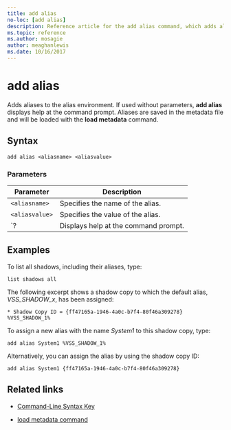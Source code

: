```yaml
---
title: add alias
no-loc: [add alias]
description: Reference article for the add alias command, which adds aliases to the alias environment.
ms.topic: reference
ms.author: mosagie
author: meaghanlewis
ms.date: 10/16/2017
---
```



# add alias

Adds aliases to the alias environment. If used without parameters, **add alias** displays help at the command prompt. Aliases are saved in the metadata file and will be loaded with the **load metadata** command.

## Syntax

```
add alias <aliasname> <aliasvalue>
```

### Parameters

| Parameter | Description |
| --------- | ----------- |
| `<aliasname>` | Specifies the name of the alias. |
| `<aliasvalue>` | Specifies the value of the alias. |
| `? | Displays help at the command prompt. |

## Examples

To list all shadows, including their aliases, type:

```
list shadows all
```

The following excerpt shows a shadow copy to which the default alias, *VSS_SHADOW_x*, has been assigned:

```
* Shadow Copy ID = {ff47165a-1946-4a0c-b7f4-80f46a309278}
%VSS_SHADOW_1%
```

To assign a new alias with the name *System1* to this shadow copy, type:

```
add alias System1 %VSS_SHADOW_1%
```

Alternatively, you can assign the alias by using the shadow copy ID:

```
add alias System1 {ff47165a-1946-4a0c-b7f4-80f46a309278}
```

## Related links

- [Command-Line Syntax Key](command-line-syntax-key.md)

- [load metadata command](load-metadata.md)
